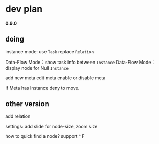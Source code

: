 # dev plan

**0.9.0** 


## doing



instance mode: use `Task` replace `Relation`

Data-Flow Mode：show task info between `Instance`
Data-Flow Mode：display node for Null `Instance`

add new meta
edit meta
enable or disable meta

If Meta has Instance deny to move.


## other version

add relation

settings: add slide for node-size, zoom size

how to quick find a node? support ^ F

